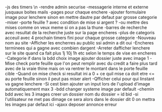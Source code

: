 -js des timers \n
-rendre admin securise 
-messagerie interne et externe jusquaux boites mails
-pages pour chaque enchere 
-ajouter formulaire image pour lenchere sinon en mettre dautre par defaut par grosse categorie
-miser 
-porte feuille ? avec condition de mise si argent ?
-ou mettre des mises comme on veux meme si on a pas la thune
-barres de recherche avec resultat de la recherche juste sur la page encheres
-plus de categoris acceuil avec 4 prochain timers fini pour chaque grosse categorie
-Nouveau nom au site
-Afficher les encherres au public ssi admin a dit oui
-Encheres terminees qui a gagne avec combien dargent 
-Arreter dafficher lenchere sur le site quand ca fait plus 1j 10j 1h etc selon le temps de vise en encheres
-Categorie if dans la bdd choix image ajouter dossier juste avec image 1
-Mise check porte feuille que l'on peut remplir avec du credit a faire plus tard avec de la vraie thine mais on va rentrer le montant dans le porte feuille cible
-Quand on mise check si resultat ini a 0 + ce quil mise ca doit etre <= au porte feuille sinon il peut pas miser alert 
-Qfficher celui pour qui linstant va gagne lenchere
-Si cest bien ajouter un input lors de l'upload d'image automatiquement max 3
-bdd changer systeme image par default
-chemin bdd avec les 3 images creer un dossier nom du dossier = id bid 
-si l'utilisateur ne met pas dimage ce sera alors dans le dossier dit 0 on mettra les images par defaut ici
-ajaxx deposer annonce erreur
